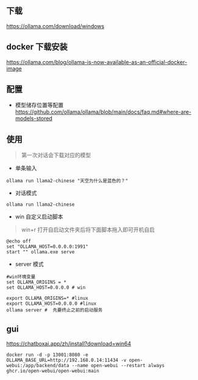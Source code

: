 ## 下载
https://ollama.com/download/windows

## docker 下载安装
https://ollama.com/blog/ollama-is-now-available-as-an-official-docker-image

## 配置
- 模型储存位置等配置
https://github.com/ollama/ollama/blob/main/docs/faq.md#where-are-models-stored

## 使用

> 第一次对话会下载对应的模型

- 单条输入
```
ollama run llama2-chinese "天空为什么是蓝色的？"
```
- 对话模式
```
ollama run llama2-chinese

```

- win 自定义启动脚本
> win+r 打开自启动文件夹后将下面脚本拖入即可开机自启
```
@echo off
set "OLLAMA_HOST=0.0.0.0:1991"
start "" ollama.exe serve

```

- server 模式
```
#win环境变量
set OLLAMA_ORIGINS = *
set OLLAMA_HOST=0.0.0.0 # win

export OLLAMA_ORIGINS=* #linux
export OLLAMA_HOST=0.0.0.0 #linux
ollama server #  先要终止之前的启动服务
```

## gui
https://chatboxai.app/zh/install?download=win64
```
docker run -d -p 13001:8080 -e OLLAMA_BASE_URL=http://192.168.0.14:11434 -v open-webui:/app/backend/data --name open-webui --restart always ghcr.io/open-webui/open-webui:main
```

